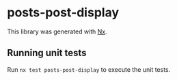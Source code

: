 # posts-post-display

This library was generated with [Nx](https://nx.dev).

## Running unit tests

Run `nx test posts-post-display` to execute the unit tests.
